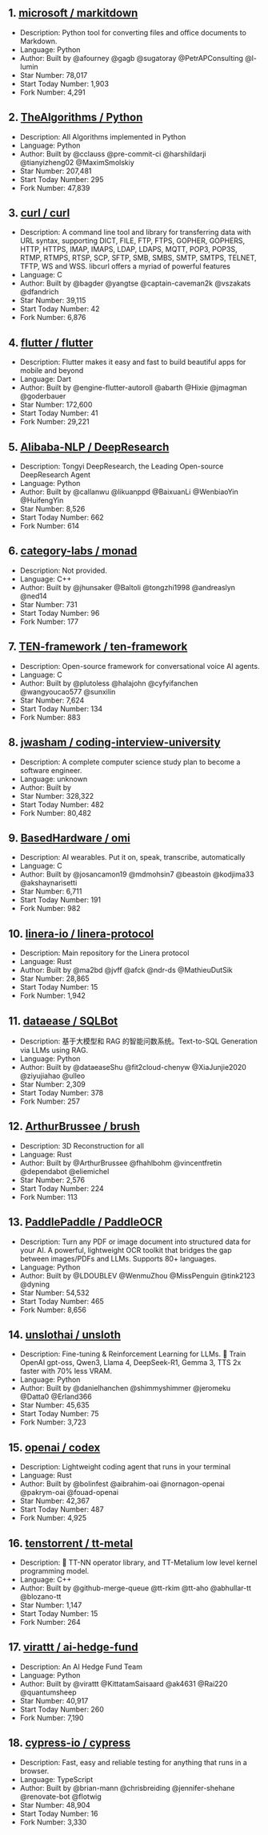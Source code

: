 ## 1. [microsoft / markitdown](https://github.com/microsoft/markitdown)
- Description: Python tool for converting files and office documents to Markdown.
- Language: Python
- Author: Built by @afourney @gagb @sugatoray @PetrAPConsulting @l-lumin
- Star Number: 78,017
- Start Today Number: 1,903
- Fork Number: 4,291

## 2. [TheAlgorithms / Python](https://github.com/TheAlgorithms/Python)
- Description: All Algorithms implemented in Python
- Language: Python
- Author: Built by @cclauss @pre-commit-ci @harshildarji @tianyizheng02 @MaximSmolskiy
- Star Number: 207,481
- Start Today Number: 295
- Fork Number: 47,839

## 3. [curl / curl](https://github.com/curl/curl)
- Description: A command line tool and library for transferring data with URL syntax, supporting DICT, FILE, FTP, FTPS, GOPHER, GOPHERS, HTTP, HTTPS, IMAP, IMAPS, LDAP, LDAPS, MQTT, POP3, POP3S, RTMP, RTMPS, RTSP, SCP, 
SFTP, SMB, SMBS, SMTP, SMTPS, TELNET, TFTP, WS and WSS. libcurl offers a myriad of powerful features
- Language: C
- Author: Built by @bagder @yangtse @captain-caveman2k @vszakats @dfandrich
- Star Number: 39,115
- Start Today Number: 42
- Fork Number: 6,876

## 4. [flutter / flutter](https://github.com/flutter/flutter)
- Description: Flutter makes it easy and fast to build beautiful apps for mobile and beyond
- Language: Dart
- Author: Built by @engine-flutter-autoroll @abarth @Hixie @jmagman @goderbauer
- Star Number: 172,600
- Start Today Number: 41
- Fork Number: 29,221

## 5. [Alibaba-NLP / DeepResearch](https://github.com/Alibaba-NLP/DeepResearch)
- Description: Tongyi DeepResearch, the Leading Open-source DeepResearch Agent
- Language: Python
- Author: Built by @callanwu @likuanppd @BaixuanLi @WenbiaoYin @HuifengYin
- Star Number: 8,526
- Start Today Number: 662
- Fork Number: 614

## 6. [category-labs / monad](https://github.com/category-labs/monad)
- Description: Not provided.
- Language: C++
- Author: Built by @jhunsaker @Baltoli @tongzhi1998 @andreaslyn @ned14
- Star Number: 731
- Start Today Number: 96
- Fork Number: 177

## 7. [TEN-framework / ten-framework](https://github.com/TEN-framework/ten-framework)
- Description: Open-source framework for conversational voice AI agents.
- Language: C
- Author: Built by @plutoless @halajohn @cyfyifanchen @wangyoucao577 @sunxilin
- Star Number: 7,624
- Start Today Number: 134
- Fork Number: 883

## 8. [jwasham / coding-interview-university](https://github.com/jwasham/coding-interview-university)
- Description: A complete computer science study plan to become a software engineer.
- Language: unknown
- Author: Built by
- Star Number: 328,322
- Start Today Number: 482
- Fork Number: 80,482

## 9. [BasedHardware / omi](https://github.com/BasedHardware/omi)
- Description: AI wearables. Put it on, speak, transcribe, automatically
- Language: C
- Author: Built by @josancamon19 @mdmohsin7 @beastoin @kodjima33 @akshaynarisetti
- Star Number: 6,711
- Start Today Number: 191
- Fork Number: 982

## 10. [linera-io / linera-protocol](https://github.com/linera-io/linera-protocol)
- Description: Main repository for the Linera protocol
- Language: Rust
- Author: Built by @ma2bd @jvff @afck @ndr-ds @MathieuDutSik
- Star Number: 28,865
- Start Today Number: 15
- Fork Number: 1,942

## 11. [dataease / SQLBot](https://github.com/dataease/SQLBot)
- Description: 基于大模型和 RAG 的智能问数系统。Text-to-SQL Generation via LLMs using RAG.
- Language: Python
- Author: Built by @dataeaseShu @fit2cloud-chenyw @XiaJunjie2020 @ziyujiahao @ulleo
- Star Number: 2,309
- Start Today Number: 378
- Fork Number: 257

## 12. [ArthurBrussee / brush](https://github.com/ArthurBrussee/brush)
- Description: 3D Reconstruction for all
- Language: Rust
- Author: Built by @ArthurBrussee @fhahlbohm @vincentfretin @dependabot @eliemichel
- Star Number: 2,576
- Start Today Number: 224
- Fork Number: 113

## 13. [PaddlePaddle / PaddleOCR](https://github.com/PaddlePaddle/PaddleOCR)
- Description: Turn any PDF or image document into structured data for your AI. A powerful, lightweight OCR toolkit that bridges the gap between images/PDFs and LLMs. Supports 80+ languages.
- Language: Python
- Author: Built by @LDOUBLEV @WenmuZhou @MissPenguin @tink2123 @dyning
- Star Number: 54,532
- Start Today Number: 465
- Fork Number: 8,656

## 14. [unslothai / unsloth](https://github.com/unslothai/unsloth)
- Description: Fine-tuning & Reinforcement Learning for LLMs. 🦥 Train OpenAI gpt-oss, Qwen3, Llama  4, DeepSeek-R1, Gemma 3, TTS 2x faster with 70% less VRAM.
- Language: Python
- Author: Built by @danielhanchen @shimmyshimmer @jeromeku @Datta0 @Erland366
- Star Number: 45,635
- Start Today Number: 75
- Fork Number: 3,723

## 15. [openai / codex](https://github.com/openai/codex)
- Description: Lightweight coding agent that runs in your terminal
- Language: Rust
- Author: Built by @bolinfest @aibrahim-oai @nornagon-openai @pakrym-oai @fouad-openai
- Star Number: 42,367
- Start Today Number: 487
- Fork Number: 4,925

## 16. [tenstorrent / tt-metal](https://github.com/tenstorrent/tt-metal)
- Description: 🤘 TT-NN operator library, and TT-Metalium low level kernel programming model.
- Language: C++
- Author: Built by @github-merge-queue @tt-rkim @tt-aho @abhullar-tt @blozano-tt
- Star Number: 1,147
- Start Today Number: 15
- Fork Number: 264

## 17. [virattt / ai-hedge-fund](https://github.com/virattt/ai-hedge-fund)
- Description: An AI Hedge Fund Team
- Language: Python
- Author: Built by @virattt @KittatamSaisaard @ak4631 @Rai220 @quantumsheep
- Star Number: 40,917
- Start Today Number: 260
- Fork Number: 7,190

## 18. [cypress-io / cypress](https://github.com/cypress-io/cypress)
- Description: Fast, easy and reliable testing for anything that runs in a browser.
- Language: TypeScript
- Author: Built by @brian-mann @chrisbreiding @jennifer-shehane @renovate-bot @flotwig
- Star Number: 48,904
- Start Today Number: 16
- Fork Number: 3,330